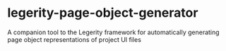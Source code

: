 # legerity-page-object-generator
A companion tool to the Legerity framework for automatically generating page object representations of project UI files
